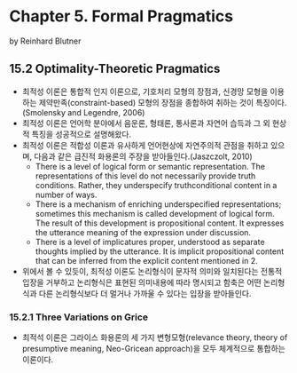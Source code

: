 # Chapter 5. Formal Pragmatics
by Reinhard Blutner

## 15.2 Optimality-Theoretic Pragmatics
* 최적성 이론은 통합적 인지 이론으로, 기호처리 모형의 장점과, 신경망 모형을 이용하는 제약만족(constraint-based) 모형의 장점을 종합하여 취하는 것이 특징이다.(Smolensky and Legendre, 2006)
* 최적성 이론은 언어학 분야에서 음운론, 형태론, 통사론과 자연어 습득과 그 외 현상적 특징을 성공적으로 설명해왔다.
* 최적성 이론은 적합성 이론과 유사하게 언어현상에 자연주의적 관점을 취하고 있으며, 다음과 같은 급진적 화용론의 주장을 받아들인다.(Jaszczolt, 2010)
  * There is a level of logical form or semantic representation. The representations of this level do not necessarily provide truth conditions. Rather, they underspecify truthconditional content in a number of ways.
  * There is a mechanism of enriching underspecified representations; sometimes this mechanism is called development of logical form. The result of this development is propositional content. It expresses the utterance meaning of the expression under discussion.
  * There is a level of implicatures proper, understood as separate thoughts implied by the utterance. It is implicit propositional content that can be inferred from the explicit content mentioned in 2.
* 위에서 볼 수 있듯이, 최적성 이론도 논리형식이 문자적 의미와 일치된다는 전통적 입장을 거부하고 논리형식은 표현된 의미내용에 따라 명시되고 함축은 어떤 논리형식과 다른 논리형식보다 더 멀거나 가까울 수 있다는 입장을 받아들인다.

### 15.2.1 Three Variations on Grice
* 최적석 이론은 그라이스 화용론의 세 가지 변형모형(relevance theory, theory of presumptive meaning, Neo-Gricean approach)을 모두 체계적으로 통합하는 이론이다.
